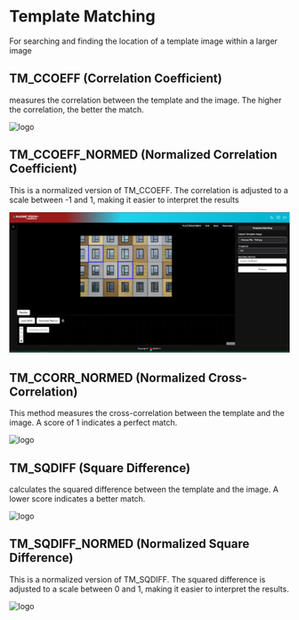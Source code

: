 # **Template Matching**

For searching and finding the location of a template image within a larger image

## TM_CCOEFF (Correlation Coefficient)

measures the correlation between the template and the image. The higher the correlation, the better the match.

![logo](_media/Advanced%20Function/TemplateMatching/)

## TM_CCOEFF_NORMED (Normalized Correlation Coefficient)

This is a normalized version of TM_CCOEFF. The correlation is adjusted to a scale between -1 and 1, making it easier to interpret the results

![logo](_media/Advanced%20Function/TemplateMatching/CCOEFF_NORMED.png)

## TM_CCORR_NORMED (Normalized Cross-Correlation)

This method measures the cross-correlation between the template and the image. A score of 1 indicates a perfect match.

![logo](_media/Advanced%20Function/TemplateMatching/)

## TM_SQDIFF (Square Difference)

calculates the squared difference between the template and the image. A lower score indicates a better match.

![logo](_media/Advanced%20Function/TemplateMatching/)

## TM_SQDIFF_NORMED (Normalized Square Difference)

This is a normalized version of TM_SQDIFF. The squared difference is adjusted to a scale between 0 and 1, making it easier to interpret the results.

![logo](_media/Advanced%20Function/TemplateMatching/)
